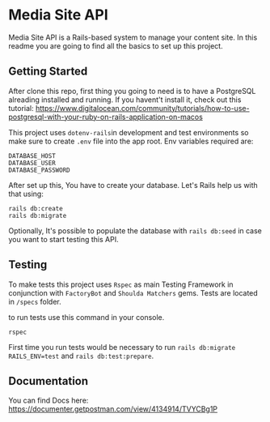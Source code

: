 # Media Site API

Media Site API is a Rails-based system to manage your content site.
In this readme you are going to find all the basics to set up this project.

## Getting Started

After clone this repo, first thing you going to need is to have a PostgreSQL alreading installed and running.
If you havent't install it, check out this tutorial: https://www.digitalocean.com/community/tutorials/how-to-use-postgresql-with-your-ruby-on-rails-application-on-macos

This project uses `dotenv-rails`in development and test environments so make sure to create `.env` file into the app root. Env variables required are:
```
DATABASE_HOST
DATABASE_USER
DATABASE_PASSWORD
```

After set up this, You have to create your database. Let's Rails help us with that using:
```
rails db:create
rails db:migrate
```

Optionally, It's possible to populate the database with `rails db:seed` in case you want to start testing this API.

## Testing

To make tests this project uses `Rspec` as main Testing Framework in conjunction with `FactoryBot` and `Shoulda Matchers` gems.
Tests are located in `/specs` folder.

to run tests use this command in your console.

```
rspec
```

First time you run tests would be necessary to run `rails db:migrate RAILS_ENV=test` and `rails db:test:prepare`.

## Documentation
You can find Docs here: https://documenter.getpostman.com/view/4134914/TVYCBg1P
